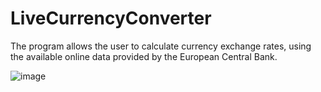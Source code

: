 # LiveCurrencyConverter
The program allows the user to calculate currency exchange rates, using the available online data provided by the European Central Bank.



![image](https://user-images.githubusercontent.com/33912144/138612197-50b6bd09-5ca2-4d48-9c30-9cbd6b70a93e.png)

